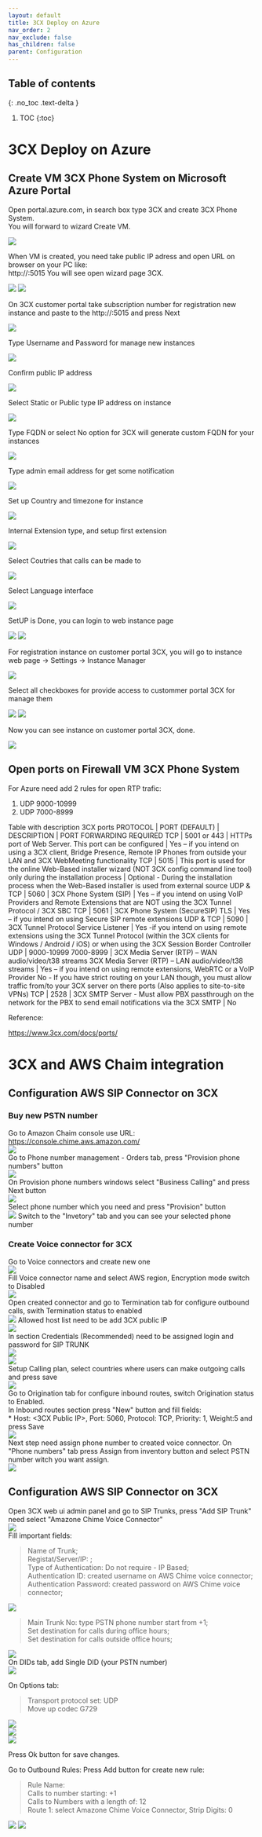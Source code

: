 ```yaml
---
layout: default
title: 3CX Deploy on Azure 
nav_order: 2
nav_exclude: false
has_children: false
parent: Configuration
---
```

## Table of contents
{: .no_toc .text-delta }

1. TOC 
{:toc}
# 3CX Deploy on Azure

## Create VM 3CX Phone System on Microsoft Azure Portal  
Open portal.azure.com, in search box type 3CX and create 3CX Phone System.  
You will forward to wizard Create VM.
  
![](images/3CX_deploy_azure_01.png)
  
When VM is created, you need take public IP adress and open URL on browser on your PC like:   
http://<public IP VM>:5015
You will see open wizard page 3CX.  
  
![](images/3CX_deploy_azure_02.png)
![](images/3CX_deploy_azure_03.png)

On 3CX customer portal take subscription number for registration new instance and paste to the http://<public IP VM>:5015 and press Next   

![](images/3CX_deploy_azure_04.png)  
  
Type Username and Password for manage new instances   
  
![](images/3CX_deploy_azure_05.png)
  
Confirm public IP address  
  
![](images/3CX_deploy_azure_06.png)
  
Select Static or Public type IP address on instance  
  
![](images/3CX_deploy_azure_07.png)
  
Type FQDN or select No option for 3CX will generate custom FQDN for your instances  
  
![](images/3CX_deploy_azure_08.png)
  
Type admin email address for get some notification   
  
![](images/3CX_deploy_azure_09.png)
  
Set up Country and timezone for instance   
  
![](images/3CX_deploy_azure_10.png)
  
Internal Extension type, and setup first extension  
  
![](images/3CX_deploy_azure_11.png)
  
Select Coutries that calls can be made to  
  
![](images/3CX_deploy_azure_12.png)
  
Select Language interface  

![](images/3CX_deploy_azure_13.png)
  
SetUP is Done, you can login to web instance page   

![](images/3CX_deploy_azure_14.png)
![](images/3CX_deploy_azure_15.png)

For registration instance on customer portal 3CX, you will go to instance web page -> Settings -> Instance Manager  

![](images/3CX_deploy_azure_17.png)
  
Select all checkboxes for provide access to custommer portal 3CX for manage them  
  
![](images/3CX_deploy_azure_18.png)
![](images/3CX_deploy_azure_19.png)
  
Now you can see instance on customer portal 3CX, done. 
  
![](images/3CX_deploy_azure_16.png)

## Open ports on Firewall VM 3CX Phone System 

For Azure need add 2 rules for open RTP trafic:  
1. UDP 9000-10999  
2. UDP 7000-8999  
  
Table with description 3CX ports
PROTOCOL | PORT (DEFAULT) | DESCRIPTION | PORT FORWARDING REQUIRED
TCP | 5001 or 443 | HTTPs port of Web Server. This port can be configured | Yes – if you intend on using a 3CX client, Bridge Presence, Remote IP Phones from outside your LAN and 3CX WebMeeting functionality
TCP | 5015 | This port is used for the online Web-Based installer wizard (NOT 3CX config command line tool) only during the installation process | Optional - During the installation process when the Web-Based installer is used from external source
UDP & TCP | 5060 | 3CX Phone System (SIP) | Yes – if you intend on using VoIP Providers and Remote Extensions that are NOT using the 3CX Tunnel Protocol / 3CX SBC
TCP | 5061 | 3CX Phone System (SecureSIP) TLS | Yes – if you intend on using Secure SIP remote extensions
UDP & TCP | 5090 | 3CX Tunnel Protocol Service Listener | Yes -if you intend on using remote extensions using the 3CX Tunnel Protocol (within the 3CX clients for Windows / Android / iOS) or when using the 3CX Session Border Controller
UDP | 9000-10999 7000-8999 | 3CX Media Server (RTP) – WAN audio/video/t38 streams  3CX Media Server (RTP) – LAN audio/video/t38 streams | Yes – if you intend on using remote extensions, WebRTC or a VoIP Provider  No - If you have strict routing on your LAN though, you must allow traffic from/to your 3CX server on there ports (Also applies to site-to-site VPNs)
TCP | 2528 | 3CX SMTP Server - Must allow PBX passthrough on the network for the PBX to send email notifications via the 3CX SMTP | No

Reference:  
  
https://www.3cx.com/docs/ports/  

# 3CX and AWS Chaim integration 
## Configuration AWS SIP Connector on 3CX

### Buy new PSTN number
Go to Amazon Chaim console use URL: https://console.chime.aws.amazon.com/  
![](images/3CX_aws_chime_01.png)  
Go to Phone number management - Orders tab, press "Provision phone numbers" button  
![](images/3CX_aws_chime_02.png)  
On Provision phone numbers windows select "Business Calling" and press Next button  
![](images/3CX_aws_chime_03.png)  
Select phone number which you need and press "Provision" button  
![](images/3CX_aws_chime_05.png)
Switch to the "Invetory" tab and you can see your selected phone number  
  
### Create Voice connector for 3CX  
Go to Voice connectors and create new one  
![](images/3CX_aws_chime_07.png)  
Fill Voice connector name and select AWS region, Encryption mode switch to Disabled  
![](images/3CX_aws_chime_08.png)  
Open created connector and go to Termination tab for configure outbound calls, swith Termination status to enabled    
![](images/3CX_aws_chime_09.png)
Allowed host list need to be add 3CX public IP  
![](images/3CX_aws_chime_10.png)  
In section Credentials (Recommended) need to be assigned login and password for SIP TRUNK    
![](images/3CX_aws_chime_11.png)  
![](images/3CX_aws_chime_12.png)  
Setup Calling plan, select countries where users can make outgoing calls and press save  
![](images/3CX_aws_chime_13.png)  
Go to Origination tab for configure inbound routes, switch Origination status to Enabled.  
In Inbound routes section press "New" button and fill fields:   
    * Host: <3CX Public IP>, Port: 5060, Protocol: TCP, Priority: 1,  Weight:5 and press Save  
![](images/3CX_aws_chime_14.png)  
Next step need assign phone number to created voice connector. On "Phone numbers" tab press Assign from inventory button and select PSTN number witch you want assign.   
![](images/3CX_aws_chime_15.png)
## Configuration AWS SIP Connector on 3CX  
Open 3CX web ui admin panel and go to SIP Trunks, press "Add SIP Trunk" need select "Amazone Chime Voice Connector"  
![](images/3CX_aws_chime_16.png)   
Fill important fields:  
> Name of Trunk;   
> Registat/Server/IP: <On AWS Chime console in voice connector Termination tab: Outbound host name>;  
> Type of Authentication: Do not require - IP Based;  
> Authentication ID: created username on AWS Chime voice connector;  
> Authentication Password: created password on AWS Chime voice connector;  

![](images/3CX_aws_chime_17.png)  
> Main Trunk No: type PSTN phone number start from +1;  
> Set destination for calls during office hours;   
> Set destination for calls outside office hours;  
  
![](images/3CX_aws_chime_18.png)   
On DIDs tab, add Single DID (your PSTN number)   
![](images/3CX_aws_chime_19.png)

On Options tab:   
> Transport protocol set: UDP  
> Move up codec G729  
  
![](images/3CX_aws_chime_20.png)  
![](images/3CX_aws_chime_19_a.png)  
![](images/3CX_aws_chime_21.png)

Press Ok button for save changes.  
  
Go to Outbound Rules:  Press Add button for create new rule:
> Rule Name:   
> Calls to number starting: +1  
> Calls to Numbers with a length of: 12  
> Route 1: select Amazone Chime Voice Connector, Strip Digits: 0  
  
![](images/3CX_aws_chime_22.png)
![](images/3CX_aws_chime_23.png)


